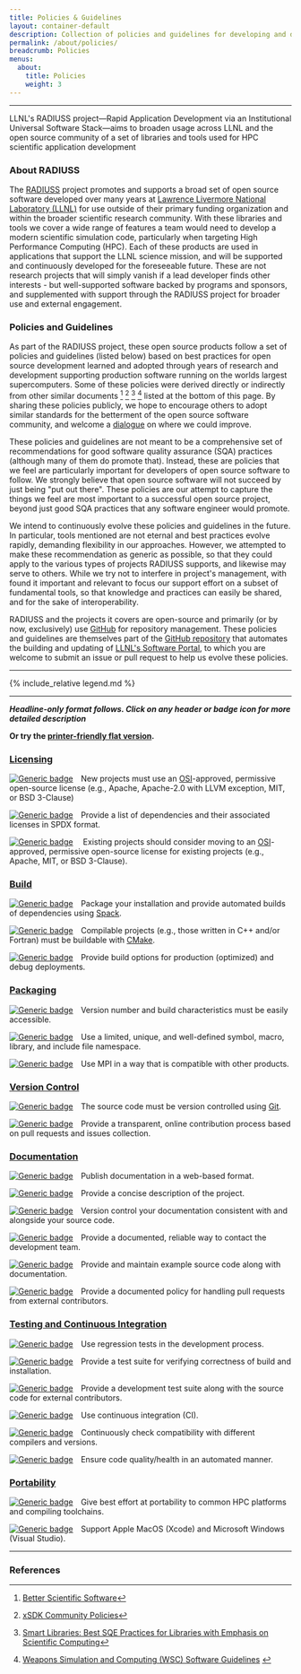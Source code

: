 ```yaml
---
title: Policies & Guidelines
layout: container-default
description: Collection of policies and guidelines for developing and deploying open source software.
permalink: /about/policies/
breadcrumb: Policies
menus:
  about:
    title: Policies
    weight: 3
---
```

---

LLNL's RADIUSS project&mdash;Rapid Application Development via an Institutional Universal Software Stack&mdash;aims to broaden usage across LLNL and the open source community of a set of libraries and tools used for HPC scientific application development

<!--
Prepared by LLNL under Contract DE-AC52-07NA27344.

This document was prepared as an account of work sponsored by an agency of the United States government. Neither the United States government nor Lawrence Livermore National Security, LLC, nor any of their employees makes any warranty, expressed or implied, or assumes any legal liability or responsibility for the accuracy, completeness, or usefulness of any information, apparatus, product, or process disclosed, or represents that its use would not infringe privately owned rights. Reference herein to any specific commercial product, process, or service by trade name, trademark, manufacturer, or otherwise does not necessarily constitute or imply its endorsement, recommendation, or favoring by the United States government or Lawrence Livermore National Security, LLC. The views and opinions of authors expressed herein do not necessarily state or reflect those of the United States government or Lawrence Livermore National Security, LLC, and shall not be used for advertising or product endorsement purposes.

LLNL-TR-781103

IM #975025
-->

### About RADIUSS

The [RADIUSS](https://computing.llnl.gov/projects/radiuss) project promotes and supports a broad set of open source software developed over many years at [Lawrence Livermore National Laboratory (LLNL)](https://www.llnl.gov) for use outside of their primary funding organization and within the broader scientific research community. With these libraries and tools we cover a wide range of features a team would need to develop a modern scientific simulation code, particularly when targeting High Performance Computing (HPC). Each of these products are used in applications that support the LLNL science mission, and will be supported and continuously developed for the foreseeable future. These are not research projects that will simply vanish if a lead developer finds other interests - but well-supported software backed by programs and sponsors, and supplemented with support through the RADIUSS project for broader use and external engagement.

### Policies and Guidelines

As part of the RADIUSS project, these open source products follow a set of policies and guidelines (listed below) based on best practices for open source development learned and adopted through years of research and development supporting production software running on the worlds largest supercomputers. Some of these policies were derived directly or indirectly from other similar documents [^bss] [^xsdk] [^sl] [^wsc] listed at the bottom of this page. By sharing these policies publicly, we hope to encourage others to adopt similar standards for the betterment of the open source software community, and welcome a [dialogue](mailto:radiuss-request@llnl.gov) on where we could improve.

These policies and guidelines are not meant to be a comprehensive set of recommendations for good software quality assurance (SQA) practices (although many of them do promote that). Instead, these are policies that we feel are particularly important for developers of open source software to follow. We strongly believe that open source software will not succeed by just being "put out there". These policies are our attempt to capture the things we feel are most important to a successful open source project, beyond just good SQA practices that any software engineer would promote.

We intend to continuously evolve these policies and guidelines in the future. In particular, tools mentioned are not eternal and best practices evolve rapidly, demanding flexibility in our approaches. However, we attempted to make these recommendation as generic as possible, so that they could apply to the various types of projects RADIUSS supports, and likewise may serve to others. While we try not to interfere in project's management, with found it important and relevant to focus our support effort on a subset of fundamental tools, so that knowledge and practices can easily be shared, and for the sake of interoperability.

RADIUSS and the projects it covers are open-source and primarily (or by now, exclusively) use [GitHub](https://github.com) for repository management. These policies and guidelines are themselves part of the [GitHub repository](https://github.com/LLNL/llnl.github.io) that automates the building and updating of [LLNL's Software Portal](https://software.llnl.gov), to which you are welcome to submit an issue or pull request to help us evolve these policies.

---

{% include_relative legend.md %}

---

***Headline-only format follows. Click on any header or badge icon for more detailed description***

**Or try the [printer-friendly flat version](/project/policies/all).**

### [Licensing](/project/policies/licensing/)

[![Generic badge](https://img.shields.io/badge/M.lic-1-red.svg)](/project/policies/licensing/#mlic1)&emsp;New projects must use an [OSI](https://opensource.org/licenses)-approved, permissive open-source license (e.g., Apache, Apache-2.0 with LLVM exception, MIT, or BSD 3-Clause)

[![Generic badge](https://img.shields.io/badge/M.lic-2-red.svg)](/project/policies/licensing/#mlic2)&emsp;Provide a list of dependencies and their associated licenses in SPDX format.

[![Generic
badge](https://img.shields.io/badge/R.lic-3-yellow.svg)](/project/policies/licensing/#rlic3)
&emsp;Existing projects should consider moving to an [OSI](https://opensource.org/licenses)-approved, permissive open-source license for existing projects (e.g., Apache, MIT, or BSD 3-Clause).

### [Build](/project/policies/build)

[![Generic badge](https://img.shields.io/badge/M.bld-1-red.svg)](/project/policies/build/#mbld1)&emsp;Package your installation and provide automated builds of dependencies using [Spack](https://spack.io/).

[![Generic badge](https://img.shields.io/badge/R.bld-2-yellow.svg)](/project/policies/build/#rbld2)&emsp;Compilable projects (e.g., those written in C++ and/or Fortran) must be buildable with [CMake](https://cmake.org).

[![Generic badge](https://img.shields.io/badge/R.bld-3-yellow.svg)](/project/policies/build/#rbld3)&emsp;Provide build options for production (optimized) and debug deployments.

### [Packaging](/project/policies/packaging)

[![Generic badge](https://img.shields.io/badge/M.pkg-1-red.svg)](/project/policies/packaging/#mpkg1)&emsp;Version number and build characteristics must be easily accessible.

[![Generic badge](https://img.shields.io/badge/M.pkg-2-red.svg)](/project/policies/packaging/#mpkg2)&emsp;Use a limited, unique, and well-defined symbol, macro, library, and include file namespace.

[![Generic badge](https://img.shields.io/badge/M.pkg-3-red.svg)](/project/policies/packaging/#mpkg3)&emsp;Use MPI in a way that is compatible with other products.

### [Version Control](/project/policies/version-control)

[![Generic badge](https://img.shields.io/badge/M.ver-1-red.svg)](/project/policies/version-control/#mver1)&emsp;The source code must be version controlled using [Git](https://git-scm.com).

[![Generic badge](https://img.shields.io/badge/M.ver-2-red.svg)](/project/policies/version-control/#mver2)&emsp;Provide a transparent, online contribution process based on pull requests and issues collection.

### [Documentation](/project/policies/documentation)

[![Generic badge](https://img.shields.io/badge/M.doc-1-red.svg)](/project/policies/documentation/#mdoc1)&emsp;Publish documentation in a web-based format.

[![Generic badge](https://img.shields.io/badge/M.doc-2-red.svg)](/project/policies/documentation/#mdoc2)&emsp;Provide a concise description of the project.

[![Generic badge](https://img.shields.io/badge/M.doc-3-red.svg)](/project/policies/documentation/#mdoc3)&emsp;Version control your documentation consistent with and alongside your source code.

[![Generic badge](https://img.shields.io/badge/M.doc-4-red.svg)](/project/policies/documentation/#mdoc4)&emsp;Provide a documented, reliable way to contact the development team.

[![Generic badge](https://img.shields.io/badge/R.doc-5-yellow.svg)](/project/policies/documentation/#rdoc5)&emsp;Provide and maintain example source code along with documentation.

[![Generic badge](https://img.shields.io/badge/R.doc-6-yellow.svg)](/project/policies/documentation/#rdoc6)&emsp;Provide a documented policy for handling pull requests from external contributors.

### [Testing and Continuous Integration](/project/policies/tests-ci)

[![Generic badge](https://img.shields.io/badge/M.tst-1-red.svg)](/project/policies/tests-ci/#mtst1)&emsp;Use regression tests in the development process.

[![Generic badge](https://img.shields.io/badge/M.tst-2-red.svg)](/project/policies/tests-ci/#mtst2)&emsp;Provide a test suite for verifying correctness of build and installation.

[![Generic badge](https://img.shields.io/badge/M.tst-3-red.svg)](/project/policies/tests-ci/#mtst3)&emsp;Provide a development test suite along with the source code for external contributors.

[![Generic badge](https://img.shields.io/badge/M.tst-4-red.svg)](/project/policies/tests-ci/#mtst4)&emsp;Use continuous integration (CI).

[![Generic badge](https://img.shields.io/badge/R.tst-5-yellow.svg)](/project/policies/tests-ci/#rtst5)&emsp;Continuously check compatibility with different compilers and versions.

[![Generic badge](https://img.shields.io/badge/R.tst-6-yellow.svg)](/project/policies/tests-ci/#rtst6)&emsp;Ensure code quality/health in an automated manner.

### [Portability](/project/policies/portability)

[![Generic badge](https://img.shields.io/badge/M.por-1-red.svg)](/project/policies/portability/#mpor1)&emsp;Give best effort at portability to common HPC platforms and compiling toolchains.

[![Generic badge](https://img.shields.io/badge/R.por-2-yellow.svg)](/project/policies/portability/#rpor2)&emsp;Support Apple MacOS (Xcode) and Microsoft Windows (Visual Studio).

---

### References

[^bss]: [Better Scientific Software](https://bssw.io)
[^xsdk]: [xSDK Community Policies](https://xsdk.info/policies)
[^sl]: [Smart Libraries: Best SQE Practices for Libraries with Emphasis on Scientific Computing](https://www.osti.gov/biblio/936460)
[^wsc]: [Weapons Simulation and Computing (WSC) Software Guidelines](https://lc.llnl.gov/confluence/display/WSCSOFT/WSC+Software+Guidelines) <i class="fa fa-light fa-lock"></i>
